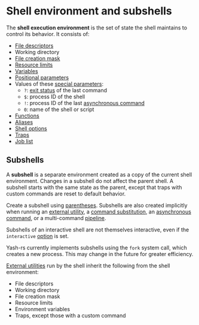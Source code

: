 # Shell environment and subshells

The **shell execution environment** is the set of state the shell maintains to control its behavior. It consists of:

- [File descriptors](../language/redirections/index.html#what-are-file-descriptors)
- Working directory
- [File creation mask](../builtins/umask.md)
- [Resource limits](../builtins/ulimit.md)
- [Variables](../language/parameters/variables.md)
- [Positional parameters](../language/parameters/positional.md)
- Values of these [special parameters](../language/parameters/special.md):
    - `?`: [exit status](../language/commands/exit_status.md) of the last command
    - `$`: process ID of the shell
    - `!`: process ID of the last [asynchronous command]
    - `0`: name of the shell or script
- [Functions](../language/functions.md)
- [Aliases](../language/aliases.md)
- [Shell options](options.md)
- [Traps](traps.md)
- [Job list](../interactive/job_control.md#job-list)

## Subshells

A **subshell** is a separate environment created as a copy of the current shell environment. Changes in a subshell do not affect the parent shell. A subshell starts with the same state as the parent, except that traps with custom commands are reset to default behavior.

Create a subshell using [parentheses](../language/commands/grouping.md#subshells). Subshells are also created implicitly when running an [external utility](../language/commands/simple.md#command-search), a [command substitution](../language/words/command_substitution.md), an [asynchronous command], or a multi-command [pipeline](../language/commands/pipelines.md).

Subshells of an interactive shell are not themselves interactive, even if the `interactive` [option](options.md) is set.

Yash-rs currently implements subshells using the `fork` system call, which creates a new process. This may change in the future for greater efficiency.

[External utilities](../language/commands/simple.md#command-search) run by the shell inherit the following from the shell environment:

- File descriptors
- Working directory
- File creation mask
- Resource limits
- Environment variables
- Traps, except those with a custom command

[asynchronous command]: ../language/commands/lists.md#asynchronous-commands
